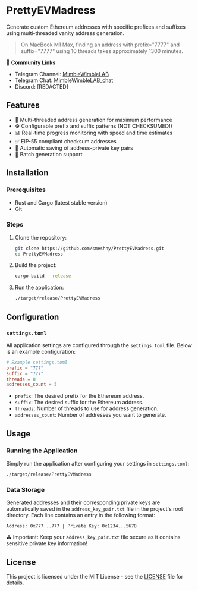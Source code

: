 # PrettyEVMadress

Generate custom Ethereum addresses with specific prefixes and suffixes using multi-threaded vanity address generation.

> On MacBook M1 Max, finding an address with prefix="7777" and suffix="7777" using 10 threads takes approximately 1300 minutes.

📱 **Community Links**
- Telegram Channel: [MimbleWimbleLAB](https://t.me/MimbleWimbleLAB)
- Telegram Chat: [MimbleWimbleLAB_chat](https://t.me/MimbleWimbleLAB_chat)
- Discord: [REDACTED]

## Features

- 🚀 Multi-threaded address generation for maximum performance
- ⚙️ Configurable prefix and suffix patterns (NOT CHECKSUMED!)
- 📊 Real-time progress monitoring with speed and time estimates
- ✅ EIP-55 compliant checksum addresses
- 💾 Automatic saving of address-private key pairs
- 🔄 Batch generation support

## Installation

### Prerequisites

- Rust and Cargo (latest stable version)
- Git

### Steps

1. Clone the repository:
   ```bash
   git clone https://github.com/smeshny/PrettyEVMadress.git
   cd PrettyEVMadress
   ```

2. Build the project:
   ```bash
   cargo build --release
   ```

3. Run the application:
   ```bash
   ./target/release/PrettyEVMadress
   ```

## Configuration

### `settings.toml`

All application settings are configured through the `settings.toml` file. Below is an example configuration:

```toml
# Example settings.toml
prefix = "777"
suffix = "777"
threads = 8
addresses_count = 5
```

- `prefix`: The desired prefix for the Ethereum address.
- `suffix`: The desired suffix for the Ethereum address.
- `threads`: Number of threads to use for address generation.
- `addresses_count`: Number of addresses you want to generate.

## Usage

### Running the Application

Simply run the application after configuring your settings in `settings.toml`:

```bash
./target/release/PrettyEVMadress
```

### Data Storage

Generated addresses and their corresponding private keys are automatically saved in the `address_key_pair.txt` file in the project's root directory. Each line contains an entry in the following format:
```
Address: 0x777...777 | Private Key: 0x1234...5678
```

⚠️ Important: Keep your `address_key_pair.txt` file secure as it contains sensitive private key information!

## License

This project is licensed under the MIT License - see the [LICENSE](LICENSE) file for details.
